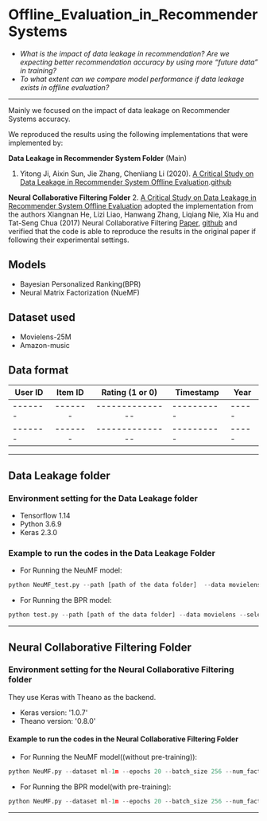 # Offline_Evaluation_in_RecommenderSystems

- *What is the impact of data leakage in recommendation? Are we expecting better recommendation accuracy by using more “future data” in training?*
- *To what extent can we compare model performance if data leakage exists in offline evaluation?*

___

Mainly we focused on the impact of data leakage on Recommender Systems accuracy.

We reproduced the results using the following implementations that were implemented by:

**Data Leakage in Recommender System Folder** (Main)
1. Yitong Ji, Aixin Sun, Jie Zhang, Chenliang Li (2020). [A Critical Study on Data Leakage in Recommender System Offline Evaluation](https://arxiv.org/abs/2010.11060).[github](https://github.com/dataLeakageRec/dataLeakageRec)

**Neural Collaborative Filtering Folder**
2. [A Critical Study on Data Leakage in Recommender System Offline Evaluation](https://arxiv.org/abs/2010.11060) adopted the implementation from the authors Xiangnan He, Lizi Liao, Hanwang Zhang, Liqiang Nie, Xia Hu and Tat-Seng Chua (2017) Neural Collaborative Filtering [Paper](https://arxiv.org/abs/1708.05031), [github](https://github.com/hexiangnan/) and verified that the code is able to reproduce the results in the original paper if following their experimental settings.


## **Models**
- Bayesian Personalized Ranking(BPR) 
- Neural Matrix Factorization (NueMF)


## **Dataset used**
- Movielens-25M
- Amazon-music

## Data format

| User ID | Item ID | Rating (1 or 0) | Timestamp | Year | 
| ------- |:-------:|:---------------:| ----------|----- |
| ------- | ------- | --------------- | ----------|----- |
| ------- | ------- | --------------- | ----------|----- |

***

##  Data Leakage folder
### **Environment setting for the Data Leakage folder**
- Tensorflow 1.14
- Python 3.6.9
- Keras 2.3.0

### **Example to run the codes in the Data Leakage Folder**

- For Running the NeuMF model:

```python
python NeuMF_test.py --path [path of the data folder]  --data movielens --selected_year 4 --num_years_added 0 --gpu 1 --regs 0.01 --learning_rate 0.001 --num_negatives 4 --mf_dim 64
```

- For Running the BPR model:

```python
python test.py --path [path of the data folder] --data movielens --selected_year 4 --num_years_added 0 --gpu 1 --factors 64 --learning_rate 0.001 --reg 0.01
```
***

## Neural Collaborative Filtering Folder

### **Environment setting for the Neural Collaborative Filtering folder**
They use Keras with Theano as the backend.

- Keras version: '1.0.7'
- Theano version: '0.8.0'



#### **Example to run the codes in the Neural Collaborative Filtering Folder**

- For Running the NeuMF model((without pre-training)):

```python
python NeuMF.py --dataset ml-1m --epochs 20 --batch_size 256 --num_factors 8 --layers [64,32,16,8] --reg_mf 0 --reg_layers [0,0,0,0] --num_neg 4 --lr 0.001 --learner adam --verbose 1 --out 1
```

- For Running the BPR model(with pre-training):

```python
python NeuMF.py --dataset ml-1m --epochs 20 --batch_size 256 --num_factors 8 --layers [64,32,16,8] --num_neg 4 --lr 0.001 --learner adam --verbose 1 --out 1 --mf_pretrain Pretrain/ml-1m_GMF_8_1501651698.h5 --mlp_pretrain Pretrain/ml-1m_MLP_[64,32,16,8]_1501652038.h5

```
***
